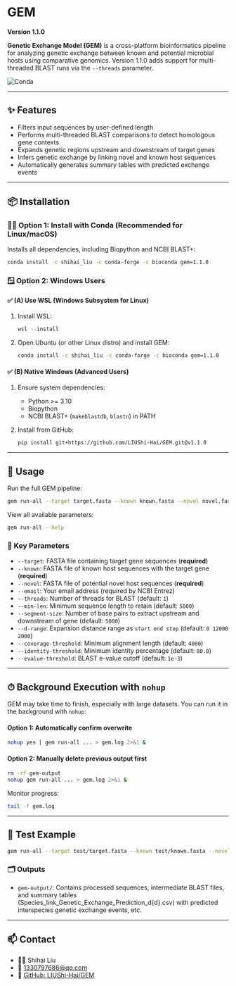 # GEM

**Version 1.1.0**

**Genetic Exchange Model (GEM)** is a cross-platform bioinformatics pipeline for analyzing genetic exchange between known and potential microbial hosts using comparative genomics. Version 1.1.0 adds support for multi-threaded BLAST runs via the `--threads` parameter.

![Conda](https://img.shields.io/conda/vn/shihai_liu/gem?label=Install%20with%20conda)

---

## ✨ Features

* Filters input sequences by user-defined length
* Performs multi-threaded BLAST comparisons to detect homologous gene contexts
* Expands genetic regions upstream and downstream of target genes
* Infers genetic exchange by linking novel and known host sequences
* Automatically generates summary tables with predicted exchange events

---

## 📦 Installation

### 🐧🍎 Option 1: Install with Conda (Recommended for Linux/macOS)

Installs all dependencies, including Biopython and NCBI BLAST+:

```bash
conda install -c shihai_liu -c conda-forge -c bioconda gem=1.1.0
```

### 🪟 Option 2: Windows Users

#### ✅ (A) Use WSL (Windows Subsystem for Linux)

1. Install WSL:

   ```powershell
   wsl --install
   ```
2. Open Ubuntu (or other Linux distro) and install GEM:

   ```bash
   conda install -c shihai_liu -c conda-forge -c bioconda gem=1.1.0
   ```

#### ✅ (B) Native Windows (Advanced Users)

1. Ensure system dependencies:

   * Python >= 3.10
   * Biopython
   * NCBI BLAST+ (`makeblastdb`, `blastn`) in PATH

2. Install from GitHub:

   ```bash
   pip install git+https://github.com/LIUShi-Hai/GEM.git@v1.1.0
   ```

---

## 🚀 Usage

Run the full GEM pipeline:

```bash
gem run-all --target target.fasta --known known.fasta --novel novel.fasta --email you@example.com --threads 4
```

View all available parameters:

```bash
gem run-all --help
```

### 🔧 Key Parameters

* `--target`: FASTA file containing target gene sequences (**required**)
* `--known`: FASTA file of known host sequences with the target gene (**required**)
* `--novel`: FASTA file of potential novel host sequences (**required**)
* `--email`: Your email address (required by NCBI Entrez)
* `--threads`: Number of threads for BLAST (default: `1`)
* `--min-len`: Minimum sequence length to retain (default: `5000`)
* `--segment-size`: Number of base pairs to extract upstream and downstream of gene (default: `5000`)
* `--d-range`: Expansion distance range as `start end step` (default: `0 12000 2000`)
* `--coverage-threshold`: Minimum alignment length (default: `4000`)
* `--identity-threshold`: Minimum identity percentage (default: `80.0`)
* `--evalue-threshold`: BLAST e-value cutoff (default: `1e-3`)

---

## ⏱ Background Execution with `nohup`

GEM may take time to finish, especially with large datasets. You can run it in the background with `nohup`:

#### Option 1: Automatically confirm overwrite

```bash
nohup yes | gem run-all ... > gem.log 2>&1 &
```

#### Option 2: Manually delete previous output first

```bash
rm -rf gem-output
nohup gem run-all ... > gem.log 2>&1 &
```

Monitor progress:

```bash
tail -f gem.log
```

---

## 🧪 Test Example

```bash
gem run-all --target test/target.fasta --known test/known.fasta --novel test/novel.fasta --email you@example.com --threads 2
```

### 🗂 Outputs

* `gem-output/`: Contains processed sequences, intermediate BLAST files, and summary tables (Species_link_Genetic_Exchange_Prediction_d{d}.csv) with predicted interspecies genetic exchange events, etc.

---

## 📫 Contact

* 🧑‍🔬 Shihai Liu
* 📧 [1330797686@qq.com](mailto:1330797686@qq.com)
* 🔗 [GitHub: LIUShi-Hai/GEM](https://github.com/LIUShi-Hai/GEM)
